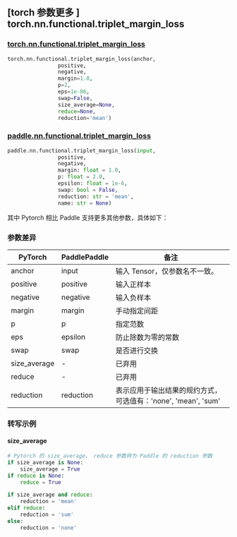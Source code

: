 ## [torch 参数更多 ] torch.nn.functional.triplet_margin_loss

### [torch.nn.functional.triplet_margin_loss](https://pytorch.org/docs/stable/generated/torch.nn.functional.triplet_margin_loss.html?highlight=triplet_margin_loss#torch.nn.functional.triplet_margin_loss)

```python
torch.nn.functional.triplet_margin_loss(anchor,
                positive,
                negative,
                margin=1.0,
                p=2,
                eps=1e-06,
                swap=False,
                size_average=None,
                reduce=None,
                reduction='mean')
```

### [paddle.nn.functional.triplet_margin_loss](https://www.paddlepaddle.org.cn/documentation/docs/zh/api/paddle/nn/functional/triplet_margin_loss_cn.html)

```python
paddle.nn.functional.triplet_margin_loss(input,
                positive,
                negative,
                margin: float = 1.0,
                p: float = 2.0,
                epsilon: float = 1e-6,
                swap: bool = False,
                reduction: str = 'mean',
                name: str = None)
```

其中 Pytorch 相⽐ Paddle ⽀持更多其他参数，具体如下：
### 参数差异
| PyTorch       | PaddlePaddle | 备注                                                   |
| ------------- | ------------ | ------------------------------------------------------ |
| anchor          | input         | 输入 Tensor，仅参数名不一致。                        |
| positive          | positive         | 输入正样本                                 |
| negative          | negative         | 输入负样本                                     |
| margin          | margin         |  手动指定间距                                  |
| p          | p         | 指定范数                                 |
| eps          | epsilon         | 防止除数为零的常数                                  |
| swap          | swap         | 是否进行交换                                  |
| size_average          | -         | 已弃用                                      |
| reduce          | -         | 已弃用                                     |
| reduction          | reduction         | 表示应用于输出结果的规约方式，可选值有：'none', 'mean', 'sum'                         |

### 转写示例
#### size_average
```python
# Pytorch 的 size_average、 reduce 参数转为 Paddle 的 reduction 参数
if size_average is None:
    size_average = True
if reduce is None:
    reduce = True

if size_average and reduce:
    reduction = 'mean'
elif reduce:
    reduction = 'sum'
else:
    reduction = 'none'
```
